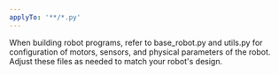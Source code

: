 ```yaml
---
applyTo: '**/*.py'
---
```

When building robot programs, refer to base_robot.py and utils.py for configuration of motors, sensors, and physical parameters of the robot. Adjust these files as needed to match your robot's design.